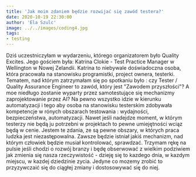 ```yaml
---
title: 'Jak moim zdaniem będzie rozwijać się zawód testera?'
date: 2020-10-19 22:30:00
author: 'Ela Szulc'
image: ../../images/coding4.jpg
tags:
- testing
---
```

Dziś uczestniczyłam w wydarzeniu, którego organizatorem było Quality Excites. Jego gościem była: Katrina Clokie - Test Practice Manager w Wellington w Nowej Zelandii. Katrina to niebywale doświadoczna osoba, która pracowała na stanowisku programistki, project ownera, testerki.
Tematem, nad którym zatrzymałam się po spotkaniu było : czy Tester / Quality Assurance Engineer to zawód, który jest "Zawodem przyszłości"? A moe niedługo zostanie wyparty przez samotestujące się mechanizmy zaprojektowanie przez AI?
Na pewno wszystko idzie w kierunku automatyzacji i tego aby osoba na stanowisku testerskim zdobywała kompetencje w rónych obszarach testowania : wydajności, bezpieczeństwa, automatyzacji. Nawet jeśli nadejdze moment, w którym testerzy nie będą ju potrzebni w projektach to pewne umiejętności wciąz będą w cenie. Jestem te zdania, ze są pewne obszary, w których praca ludzka jest niezastępowalna. Zawsze będzie istniał jakiś mechanizm, nad którym człowiek będzie musiał kontrolować, sprawdzać.
Trzymam rękę na pulsie jeśli chodzi o rozwój branzy i będę obserwować z wielkim podziwiem jak zmienia się nasza rzeczywistość - dzieję się to kazdego dnia, w kazdym miejscu, w kazdej dziedzinie zycia. Jedyne co mozemy zrobić to przyzywczaić się do ciągłej zmiany i dostosowywać się do niej.